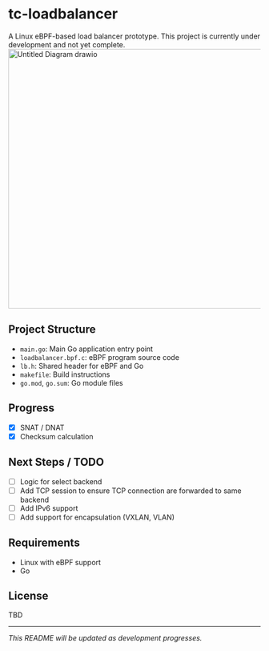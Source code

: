 # tc-loadbalancer
A Linux eBPF-based load balancer prototype. This project is currently under development and not yet complete.
<img width="541" height="518" alt="Untitled Diagram drawio" src="https://github.com/user-attachments/assets/db44c56d-3f66-4502-8f3b-064f272fdc5d" />

## Project Structure
- `main.go`: Main Go application entry point
- `loadbalancer.bpf.c`: eBPF program source code
- `lb.h`: Shared header for eBPF and Go
- `makefile`: Build instructions
- `go.mod`, `go.sum`: Go module files

## Progress
- [x] SNAT / DNAT
- [x] Checksum calculation

## Next Steps / TODO
- [ ] Logic for select backend
- [ ] Add TCP session to ensure TCP connection are forwarded to same backend
- [ ] Add IPv6 support
- [ ] Add support for encapsulation (VXLAN, VLAN)

## Requirements
- Linux with eBPF support
- Go

## License
TBD

---
*This README will be updated as development progresses.*
